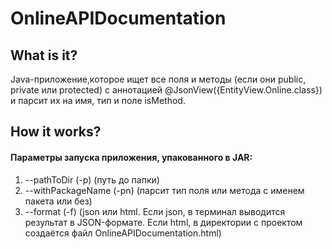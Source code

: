 # OnlineAPIDocumentation

## What is it?
Java-приложение,которое ищет все поля и методы (если они public, private или protected) с аннотацией @JsonView({EntityView.Online.class}) и парсит их на имя, тип и поле isMethod.

## How it works?
#### Параметры запуска приложения, упакованного в JAR:
1) --pathToDir (-p) (путь до папки)
2) --withPackageName (-pn) (парсит тип поля или метода с именем пакета или без)
3) --format (-f) (json или html. Если json, в терминал выводится результат в JSON-формате. Если html, в директории с проектом создаётся файл OnlineAPIDocumentation.html)